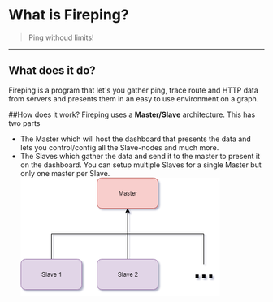 # What is Fireping?
> Ping withoud limits!
---

## What does it do?
Fireping is a program that let's you gather ping, trace route and HTTP data from servers and presents them in an easy to use environment on a graph.

##How does it work?
Fireping uses a **Master/Slave** architecture. This has two parts
- The Master which will host the dashboard that presents the data and lets you control/config all the Slave-nodes and much more.
- The Slaves which gather the data and send it to the master to present it on the dashboard.
You can setup multiple Slaves for a single Master but only one master per Slave.
![Master/Slave](./assets/img/master-slave.png)